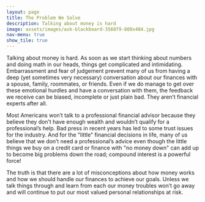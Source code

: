 ```yaml
---
layout: page
title: The Problem We Solve
description: Talking about money is hard
image: assets/images/ask-blackboard-356079-800x484.jpg 
nav-menu: true
show_tile: true
---
```


Talking about money is hard. As soon as we start thinking about numbers and doing math in our heads, things get complicated and intimidating. Embarrassment and fear of judgement prevent many of us from having a deep (yet sometimes very necessary) conversation about our finances with a spouse, family, roommates, or friends. Even if we do manage to get over these emotional hurdles and have a conversation with them, the feedback we receive can be biased, incomplete or just plain bad. They aren’t financial experts after all. 

Most Americans won’t talk to a professional financial advisor because they believe they don’t have enough wealth and wouldn’t qualify for a professional’s help. Bad press in recent years has led to some trust issues for the industry. And for the "little" financial decisions in life, many of us believe that we don’t need a professional’s advice even though the little things we buy on a credit card or finance with "no money down" can add up to become big problems down the road; compound interest is a powerful force!

The truth is that there are a lot of misconceptions about how money works and how we should handle our finances to achieve our goals. Unless we talk things through and learn from each our money troubles won’t go away and will continue to put our most valued personal relationships at risk.

